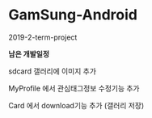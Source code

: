 # GamSung-Android
2019-2-term-project

**남은 개발일정**

sdcard 갤러리에 이미지 추가

MyProfile 에서 관심태그정보 수정기능 추가

Card 에서 download기능 추가 (갤러리 저장)

